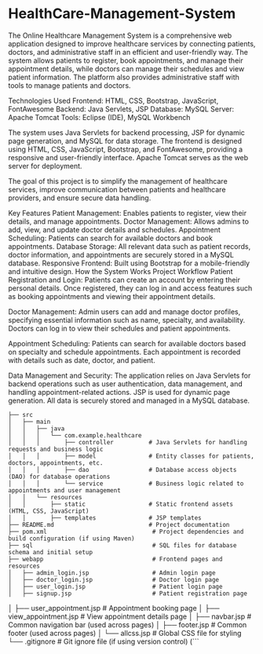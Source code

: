 # HealthCare-Management-System
The Online Healthcare Management System is a comprehensive web application designed to improve healthcare services by connecting patients, doctors, and administrative staff in an efficient and user-friendly way. The system allows patients to register, book appointments, and manage their appointment details, while doctors can manage their schedules and view patient information. The platform also provides administrative staff with tools to manage patients and doctors.


Technologies Used
Frontend: HTML, CSS, Bootstrap, JavaScript, FontAwesome
Backend: Java Servlets, JSP
Database: MySQL
Server: Apache Tomcat
Tools: Eclipse (IDE), MySQL Workbench


The system uses Java Servlets for backend processing, JSP for dynamic page generation, and MySQL for data storage. The frontend is designed using HTML, CSS, JavaScript, Bootstrap, and FontAwesome, providing a responsive and user-friendly interface. Apache Tomcat serves as the web server for deployment.

The goal of this project is to simplify the management of healthcare services, improve communication between patients and healthcare providers, and ensure secure data handling.

Key Features
Patient Management: Enables patients to register, view their details, and manage appointments.
Doctor Management: Allows admins to add, view, and update doctor details and schedules.
Appointment Scheduling: Patients can search for available doctors and book appointments.
Database Storage: All relevant data such as patient records, doctor information, and appointments are securely stored in a MySQL database.
Responsive Frontend: Built using Bootstrap for a mobile-friendly and intuitive design.
How the System Works
Project Workflow
Patient Registration and Login: Patients can create an account by entering their personal details. Once registered, they can log in and access features such as booking appointments and viewing their appointment details.

Doctor Management: Admin users can add and manage doctor profiles, specifying essential information such as name, specialty, and availability. Doctors can log in to view their schedules and patient appointments.

Appointment Scheduling: Patients can search for available doctors based on specialty and schedule appointments. Each appointment is recorded with details such as date, doctor, and patient.

Data Management and Security: The application relies on Java Servlets for backend operations such as user authentication, data management, and handling appointment-related actions. JSP is used for dynamic page generation. All data is securely stored and managed in a MySQL database.


```
├── src
│   ├── main
│   │   ├── java
│   │   │   └── com.example.healthcare
│   │   │       ├── controller          # Java Servlets for handling requests and business logic
│   │   │       ├── model               # Entity classes for patients, doctors, appointments, etc.
│   │   │       ├── dao                 # Database access objects (DAO) for database operations
│   │   │       └── service             # Business logic related to appointments and user management
│   │   └── resources
│   │       ├── static                  # Static frontend assets (HTML, CSS, JavaScript)
│   │       ├── templates               # JSP templates
├── README.md                           # Project documentation
├── pom.xml                              # Project dependencies and build configuration (if using Maven)
├── sql                                  # SQL files for database schema and initial setup
├── webapp                               # Frontend pages and resources
│   ├── admin_login.jsp                  # Admin login page
│   ├── doctor_login.jsp                 # Doctor login page
│   ├── user_login.jsp                   # Patient login page
│   ├── signup.jsp                       # Patient registration page
```
│   ├── user_appointment.jsp             # Appointment booking page
│   ├── view_appointment.jsp             # View appointment details page
│   ├── navbar.jsp                       # Common navigation bar (used across pages)
│   ├── footer.jsp                       # Common footer (used across pages)
│   └── allcss.jsp                       # Global CSS file for styling
└── .gitignore                           # Git ignore file (if using version control)
(```
